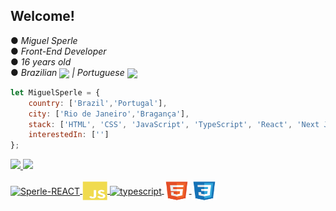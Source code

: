 ## Welcome!

●  *Miguel Sperle* <br>
●  *Front-End Developer* <br>
●  *16 years old* <br>
●  *Brazilian <img height="22em" align="center" src="https://em-content.zobj.net/thumbs/120/apple/354/flag-brazil_1f1e7-1f1f7.png"/> | Portuguese <img height="22em" align="center" src="https://em-content.zobj.net/thumbs/120/google/350/flag-portugal_1f1f5-1f1f9.png"/>* <br> 

```javascript
let MiguelSperle = {
    country: ['Brazil','Portugal'],
    city: ['Rio de Janeiro','Bragança'],
    stack: ['HTML', 'CSS', 'JavaScript', 'TypeScript', 'React', 'Next JS', 'React Native'],
    interestedIn: ['']
};
```

<div>
<a href="https://github.com/seu-usuário-aqui">
<img height="180em" src="https://github-readme-stats.vercel.app/api?username=MiguelSperle&show_icons=true&theme=dark&include_all_commits=true&count_private=true"/>
<img height="180em" src="https://github-readme-stats.vercel.app/api/top-langs/?username=MiguelSperle&layout=compact&langs_count=7&theme=dark"/>
</div>


<div style="display: inline_block"><br>
 <img align="center" alt="Sperle-REACT" height="30" width="40" src="https://cdn.jsdelivr.net/gh/devicons/devicon/icons/react/react-original.svg" />
 <img align="center" alt="Sperle-Js" height="30" width="40" src="https://raw.githubusercontent.com/devicons/devicon/master/icons/javascript/javascript-plain.svg">
 <img align="center" height="30" width="40" src="https://cdn.jsdelivr.net/gh/devicons/devicon/icons/typescript/typescript-plain.svg"  alt="typescript"  />
 <img align="center" alt="Sperle-HTML" height="30" width="40" src="https://raw.githubusercontent.com/devicons/devicon/master/icons/html5/html5-original.svg">
 <img align="center" alt="Sperle-CSS" height="30" width="40" src="https://raw.githubusercontent.com/devicons/devicon/master/icons/css3/css3-original.svg">
</div>
 
    

